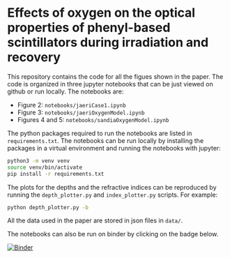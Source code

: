 # Effects of oxygen on the optical properties of phenyl-based scintillators during irradiation and recovery

This repository contains the code for all the figues shown in the paper. The code is organized in three jupyter notebooks that can be just viewed on github or run locally. The notebooks are:

- Figure 2: `notebooks/jaeriCase1.ipynb`
- Figure 3: `notebooks/jaeriOxygenModel.ipynb`
- Figures 4 and 5: `notebooks/sandiaOxygenModel.ipynb`

The python packages required to run the notebooks are listed in `requirements.txt`. The notebooks can be run locally by installing the packages in a virtual environment and running the notebooks with jupyter:

```bash
python3 -m venv venv
source venv/bin/activate
pip install -r requirements.txt
```

The plots for the depths and the refractive indices can be reproduced by running the `depth_plotter.py` and `index_plotter.py` scripts. For example:

```bash
python depth_plotter.py -b
```

All the data used in the paper are stored in json files in `data/`.

The notebooks can also be run on binder by clicking on the badge below.

[![Binder](https://mybinder.org/badge_logo.svg)](https://mybinder.org/v2/gh/chrispap95/oxygen-diffusion-simulation/main)

